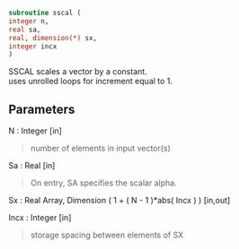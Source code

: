 ```fortran  
subroutine sscal (  
integer n,  
real sa,  
real, dimension(*) sx,  
integer incx  
)  
```  
  
SSCAL scales a vector by a constant.  
uses unrolled loops for increment equal to 1.  
  
## Parameters  
N : Integer [in]  
> number of elements in input vector(s)  
  
Sa : Real [in]  
> On entry, SA specifies the scalar alpha.  
  
Sx : Real Array, Dimension ( 1 + ( N - 1 )*abs( Incx ) ) [in,out]  
  
Incx : Integer [in]  
> storage spacing between elements of SX  
  
